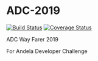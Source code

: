 # ADC-2019
[![Build Status](https://travis-ci.com/fezzopro/ADC-2019.svg?branch=bg-fixing-bugs-of-wednesday-feedback-167784789)](https://travis-ci.com/fezzopro/ADC-2019)
[![Coverage Status](https://coveralls.io/repos/github/fezzopro/ADC-2019/badge.svg?branch=master)](https://coveralls.io/github/fezzopro/ADC-2019?branch=master)

ADC Way Farer 2019

For Andela Developer Challenge
